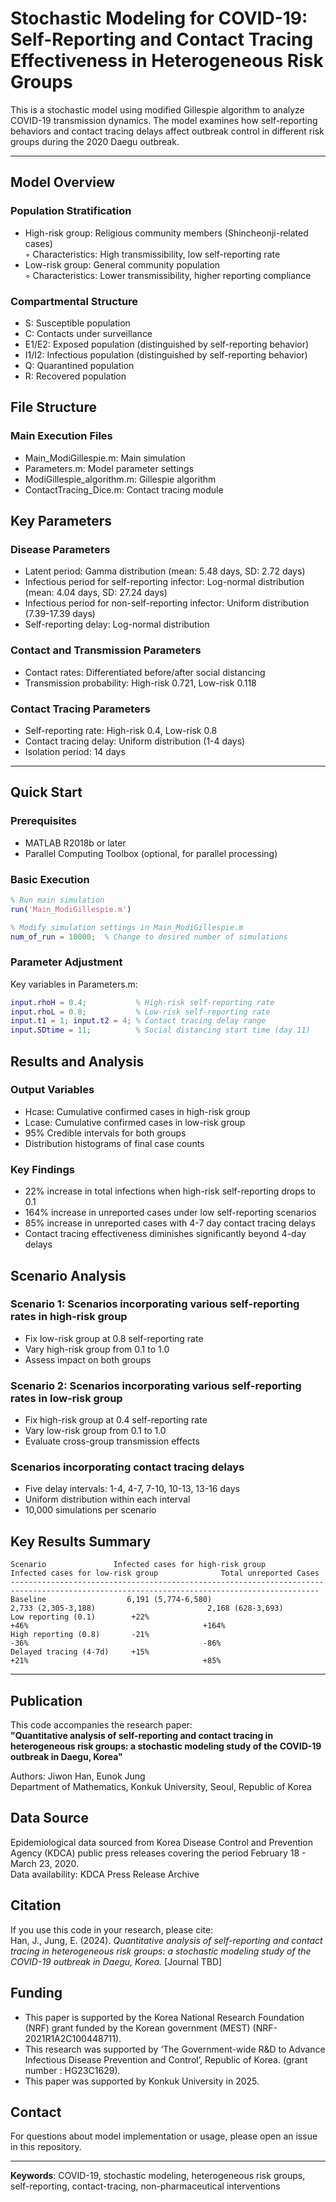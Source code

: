# Stochastic Modeling for COVID-19: Self-Reporting and Contact Tracing Effectiveness in Heterogeneous Risk Groups

This is a stochastic model using modified Gillespie algorithm to analyze COVID-19 transmission dynamics. The model examines how self-reporting behaviors and contact tracing delays affect outbreak control in different risk groups during the 2020 Daegu outbreak.

---

## Model Overview

### Population Stratification
- High-risk group: Religious community members (Shincheonji-related cases)  
  ◦ Characteristics: High transmissibility, low self-reporting rate  
- Low-risk group: General community population  
  ◦ Characteristics: Lower transmissibility, higher reporting compliance

### Compartmental Structure
- S: Susceptible population  
- C: Contacts under surveillance  
- E1/E2: Exposed population (distinguished by self-reporting behavior)  
- I1/I2: Infectious population (distinguished by self-reporting behavior)  
- Q: Quarantined population  
- R: Recovered population



## File Structure

### Main Execution Files
- Main_ModiGillespie.m: Main simulation 
- Parameters.m: Model parameter settings  
- ModiGillespie_algorithm.m: Gillespie algorithm 
- ContactTracing_Dice.m: Contact tracing module  


## Key Parameters

### Disease Parameters
- Latent period: Gamma distribution (mean: 5.48 days, SD: 2.72 days)
- Infectious period for self-reporting infector: Log-normal distribution (mean: 4.04 days, SD: 27.24 days)  
- Infectious period for non-self-reporting infector: Uniform distribution (7.39-17.39 days)  
- Self-reporting delay: Log-normal distribution  

### Contact and Transmission Parameters
- Contact rates: Differentiated before/after social distancing  
- Transmission probability: High-risk 0.721, Low-risk 0.118  

### Contact Tracing Parameters
- Self-reporting rate: High-risk 0.4, Low-risk 0.8  
- Contact tracing delay: Uniform distribution (1-4 days)  
- Isolation period: 14 days  

---

## Quick Start

### Prerequisites
- MATLAB R2018b or later  
- Parallel Computing Toolbox (optional, for parallel processing)  

### Basic Execution
```matlab
% Run main simulation
run('Main_ModiGillespie.m')

% Modify simulation settings in Main_ModiGillespie.m
num_of_run = 10000;  % Change to desired number of simulations
```

### Parameter Adjustment
Key variables in Parameters.m:
```matlab
input.rhoH = 0.4;           % High-risk self-reporting rate
input.rhoL = 0.8;           % Low-risk self-reporting rate
input.t1 = 1; input.t2 = 4; % Contact tracing delay range
input.SDtime = 11;          % Social distancing start time (day 11)
```



## Results and Analysis

### Output Variables
- Hcase: Cumulative confirmed cases in high-risk group  
- Lcase: Cumulative confirmed cases in low-risk group  
- 95% Credible intervals for both groups  
- Distribution histograms of final case counts  

### Key Findings
- 22% increase in total infections when high-risk self-reporting drops to 0.1  
- 164% increase in unreported cases under low self-reporting scenarios  
- 85% increase in unreported cases with 4-7 day contact tracing delays  
- Contact tracing effectiveness diminishes significantly beyond 4-day delays  



## Scenario Analysis

### Scenario 1: Scenarios incorporating various self-reporting rates in high-risk group
- Fix low-risk group at 0.8 self-reporting rate  
- Vary high-risk group from 0.1 to 1.0  
- Assess impact on both groups  

### Scenario 2: Scenarios incorporating various self-reporting rates in low-risk group
- Fix high-risk group at 0.4 self-reporting rate  
- Vary low-risk group from 0.1 to 1.0  
- Evaluate cross-group transmission effects  

### Scenarios incorporating contact tracing delays 
- Five delay intervals: 1-4, 4-7, 7-10, 10-13, 13-16 days  
- Uniform distribution within each interval  
- 10,000 simulations per scenario  



## Key Results Summary

```
Scenario               Infected cases for high-risk group         Infected cases for low-risk group              Total unreported Cases
-------------------------------------------------------------------------------------------------------------------------------------------
Baseline                  6,191 (5,774-6,580)                           2,733 (2,305-3,188)                         2,168 (628-3,693)
Low reporting (0.1)        +22%                                           +46%                                       +164%
High reporting (0.8)       -21%                                           -36%                                       -86%
Delayed tracing (4-7d)     +15%                                           +21%                                       +85%
```

---

## Publication

This code accompanies the research paper:  
**"Quantitative analysis of self-reporting and contact tracing in heterogeneous risk groups: a stochastic modeling study of the COVID-19 outbreak in Daegu, Korea"**  

Authors: Jiwon Han, Eunok Jung  
Department of Mathematics, Konkuk University, Seoul, Republic of Korea



## Data Source

Epidemiological data sourced from Korea Disease Control and Prevention Agency (KDCA) public press releases covering the period February 18 - March 23, 2020.  
Data availability: KDCA Press Release Archive



## Citation

If you use this code in your research, please cite:  
Han, J., Jung, E. (2024). *Quantitative analysis of self-reporting and contact tracing in heterogeneous risk groups: a stochastic modeling study of the COVID-19 outbreak in Daegu, Korea.* [Journal TBD]



## Funding

- This paper is supported by the Korea National Research Foundation (NRF) grant funded by the Korean government (MEST) (NRF-2021R1A2C100448711).
- This research was supported by ‘The Government-wide R&D to Advance Infectious Disease Prevention and Control’, Republic of Korea. (grant number : HG23C1629).
- This paper was supported by Konkuk University in 2025.

  

## Contact

For questions about model implementation or usage, please open an issue in this repository.

---

**Keywords**: COVID-19, stochastic modeling, heterogeneous risk groups, self-reporting, contact-tracing, non-pharmaceutical interventions
